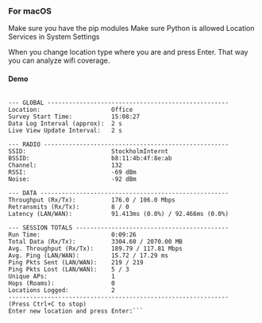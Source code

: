 ### For macOS
Make sure you have the pip modules
Make sure Python is allowed Location Services in System Settings

When you change location type where you are and press Enter. That way you can analyze wifi coverage.

#### Demo

```--- Live Wi-Fi Survey v14.4 ---

--- GLOBAL ---------------------------------------------------
Location:                    Office
Survey Start Time:           15:08:27
Data Log Interval (approx):  2 s
Live View Update Interval:   2 s

--- RADIO ----------------------------------------------------
SSID:                        StockholmInternt
BSSID:                       b8:11:4b:4f:8e:ab
Channel:                     132
RSSI:                        -69 dBm
Noise:                       -92 dBm

--- DATA -----------------------------------------------------
Throughput (Rx/Tx):          176.0 / 106.0 Mbps
Retransmits (Rx/Tx):         8 / 0
Latency (LAN/WAN):           91.413ms (0.0%) / 92.466ms (0.0%)

--- SESSION TOTALS -------------------------------------------
Run Time:                    0:09:26
Total Data (Rx/Tx):          3304.60 / 2070.00 MB
Avg. Throughput (Rx/Tx):     189.79 / 117.81 Mbps
Avg. Ping (LAN/WAN):         15.72 / 17.29 ms
Ping Pkts Sent (LAN/WAN):    219 / 219
Ping Pkts Lost (LAN/WAN):    5 / 3
Unique APs:                  1
Hops (Roams):                0
Locations Logged:            2
--------------------------------------------------------------
(Press Ctrl+C to stop)
Enter new location and press Enter:```
